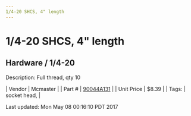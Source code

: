 ```yaml
---
1/4-20 SHCS, 4" length
---
```

# 1/4-20 SHCS, 4" length
## Hardware / 1/4-20
Description: 	Full thread, qty 10 

| Vendor | Mcmaster | 
| Part # | [90044A131](https://www.mcmaster.com/#90044A131) | 
| Unit Price | $8.39 | 
| Tags: | socket head,  | 

Last updated: Mon May 08 00:16:10 PDT 2017